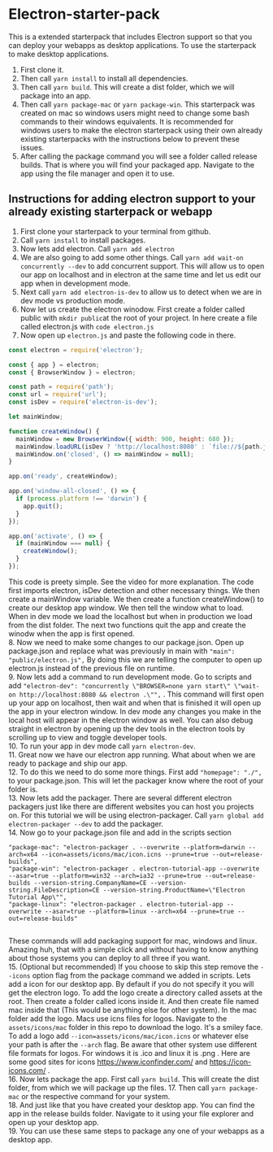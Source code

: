 # Electron-starter-pack
This is a extended starterpack that includes Electron support so that you can deploy your webapps as desktop applications. To use the starterpack to make desktop applications.  

1. First clone it.  
2. Then call `yarn install` to install all dependencies. 
3. Then call `yarn build`. This will create a dist folder, which we will package into an app. 
4. Then call `yarn package-mac` or `yarn package-win`. This starterpack was created on mac so windows users might need to change some bash commands to their windows equivalents. It is recommended for windows users to make the electron starterpack using their own already existing starterpacks with the instructions below to prevent these issues. 
5. After calling the package command you will see a folder called release builds. That is where you will find your packaged app. Navigate to the app using the file manager and open it to use. 

## Instructions for adding electron support to your already existing starterpack or webapp

1. First clone your starterpack to your terminal from github. 
2. Call `yarn install` to install packages. 
3. Now lets add electron. Call `yarn add electron` 
4. We are also going to add some other things. Call `yarn add wait-on concurrently --dev` to add concurrent support. This will allow us to open our app on localhost and in electron at the same time and let us edit our app when in development mode. 
5. Next call `yarn add electron-is-dev` to allow us to detect when we are in dev mode vs production mode. 
6. Now let us create the electron winodow. First create a folder called public with `mkdir public`at the root of your project. In here create a file called electron.js with `code electron.js`
7. Now open up `electron.js` and paste the following code in there. 
```javascript 
const electron = require('electron');

const { app } = electron;
const { BrowserWindow } = electron;

const path = require('path');
const url = require('url');
const isDev = require('electron-is-dev');

let mainWindow;

function createWindow() {
  mainWindow = new BrowserWindow({ width: 900, height: 680 });
  mainWindow.loadURL(isDev ? 'http://localhost:8080' : `file://${path.join(__dirname, '../dist/index.html')}`);
  mainWindow.on('closed', () => mainWindow = null);
}

app.on('ready', createWindow);

app.on('window-all-closed', () => {
  if (process.platform !== 'darwin') {
    app.quit();
  }
});

app.on('activate', () => {
  if (mainWindow === null) {
    createWindow();
  }
});
```
This code is preety simple. See the video for more explanation. The code first imports electron, isDev detection and other necessary things. We then create a mainWindow variable. We then create a function createWindow() to create our desktop app window. We then tell the window what to load. When in dev mode we load the localhost but when in production we load from the dist folder. The next two functions quit the app and create the winodw when the app is first opened.   
8. Now we need to make some changes to our package.json. Open up package.json and replace what was previously in main with `"main": "public/electron.js",` By doing this we are telling the computer to open up electron.js instead of the previous file on runtime.  
9. Now lets add a command to run development mode. Go to scripts and add ` "electron-dev": "concurrently \"BROWSER=none yarn start\" \"wait-on http://localhost:8080 && electron .\"", ` . This command will first open up your app on localhost, then wait and when that is finished it will open up the app in your electron window. In dev mode any changes you make in the local host will appear in the electron window as well. You can also debug straight in electron by opening up the dev tools in the electron tools by scrolling up to view and toggle developer tools.   
10. To run your app in dev mode call `yarn electron-dev`.  
11. Great now we have our electron app running. What about when we are ready to package and ship our app.   
12. To do this we need to do some more things. First add `"homepage": "./",` to your package.json. This will let the packager know where the root of your folder is.   <br> 13. Now lets add the packager. There are several different electron packagers just like there are different websites you can host you projects on. For this tutorial we will be using electron-packager. Call `yarn global add electron-packager --dev` to add the packager.   
14. Now go to your package.json file and add in the scripts section 
```
"package-mac": "electron-packager . --overwrite --platform=darwin --arch=x64 --icon=assets/icons/mac/icon.icns --prune=true --out=release-builds",
"package-win": "electron-packager . electron-tutorial-app --overwrite --asar=true --platform=win32 --arch=ia32 --prune=true --out=release-builds --version-string.CompanyName=CE --version-string.FileDescription=CE --version-string.ProductName=\"Electron Tutorial App\"",
"package-linux": "electron-packager . electron-tutorial-app --overwrite --asar=true --platform=linux --arch=x64 --prune=true --out=release-builds"
    
```
These commands will add packaging support for mac, windows and linux. Amazing huh, that with a simple click and without having to know anything about those systems you can deploy to all three if you want.   
15. (Optional but recommended) If you choose to skip this step remove the `--icons` option flag from the package command we added in scripts. Lets add a icon for our desktop app. By default if you do not specify it you will get the electron logo. To add the logo create a directory called assets at the root. Then create a folder called icons inside it. And then create file named mac inside that (This would be anything else for other system). In the mac folder add the logo. Macs use icns files for logos. Navigate to the `assets/icons/mac` folder in this repo to download the logo. It's a smiley face. To add a logo add `--icon=assets/icons/mac/icon.icns` or whatever else your path is after the `--arch` flag. Be aware that other system use different file formats for logos. For windows it is .ico and linux it is .png . Here are some good sites for icons https://www.iconfinder.com/ and https://icon-icons.com/ .  
16.  Now lets package the app. First call `yarn build`. This will create the dist folder, from which we will package up the files. 
17. Then call `yarn package-mac` or the respective command for your system.  
18. And just like that you have created your desktop app. You can find the app in the release builds folder. Navigate to it using your file explorer and open up your desktop app.  
19. You can use these same steps to package any one of your webapps as a desktop app. 
